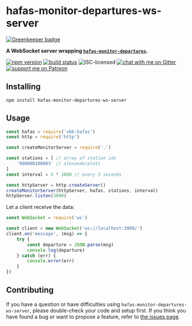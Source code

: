 # hafas-monitor-departures-ws-server

[![Greenkeeper badge](https://badges.greenkeeper.io/derhuerst/hafas-monitor-departures-ws-server.svg)](https://greenkeeper.io/)

**A WebSocket server wrapping [`hafas-monitor-departures`](https://github.com/derhuerst/hafas-monitor-departures).**

[![npm version](https://img.shields.io/npm/v/hafas-monitor-departures-ws-server.svg)](https://www.npmjs.com/package/hafas-monitor-departures-ws-server)
[![build status](https://api.travis-ci.org/derhuerst/hafas-monitor-departures-ws-server.svg?branch=master)](https://travis-ci.org/derhuerst/hafas-monitor-departures-ws-server)
![ISC-licensed](https://img.shields.io/github/license/derhuerst/hafas-monitor-departures-ws-server.svg)
[![chat with me on Gitter](https://img.shields.io/badge/chat%20with%20me-on%20gitter-512e92.svg)](https://gitter.im/derhuerst)
[![support me on Patreon](https://img.shields.io/badge/support%20me-on%20patreon-fa7664.svg)](https://patreon.com/derhuerst)


## Installing

```shell
npm install hafas-monitor-departures-ws-server
```


## Usage

```js
const hafas = require('vbb-hafas')
const http = require('http')

const createMonitorServer = require('.')

const stations = [ // array of station ids
	'900000100003' // alexanderplatz
]
const interval = 5 * 1000 // every 5 seconds

const httpServer = http.createServer()
createMonitorServer(httpServer, hafas, stations, interval)
httpServer.listen(3000)
```

Let a client receive the data:

```js
const WebSocket = require('ws')

const client = new WebSocket('ws://localhost:3000/')
client.on('message', (msg) => {
	try {
		const departure = JSON.parse(msg)
		console.log(departure)
	} catch (err) {
		console.error(err)
	}
})
```


## Contributing

If you have a question or have difficulties using `hafas-monitor-departures-ws-server`, please double-check your code and setup first. If you think you have found a bug or want to propose a feature, refer to [the issues page](https://github.com/derhuerst/hafas-monitor-departures-ws-server/issues).

